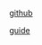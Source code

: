 [github](https://github.com/xnuter/http-tunnel)

[guide](https://xnuter.medium.com/writing-a-modern-http-s-tunnel-in-rust-56e70d898700)



